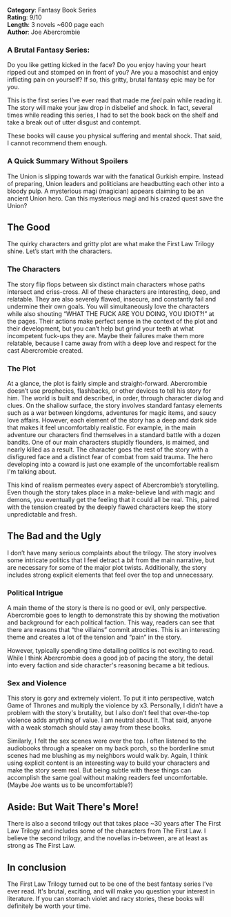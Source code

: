 **Category**: Fantasy Book Series  
**Rating**: 9/10  
**Length**: 3 novels ~600 page each  
**Author**: Joe Abercrombie

### A Brutal Fantasy Series:
Do you like getting kicked in the face?  Do you enjoy having your heart ripped out and stomped on in front of you?  Are you a masochist and enjoy inflicting pain on yourself?  If so, this gritty, brutal fantasy epic may be for you.

This is the first series I’ve ever read that made me *feel* pain while reading it.  The story will make your jaw drop in disbelief and shock.  In fact, several times while reading this series, I had to set the book back on the shelf and take a break out of utter disgust and contempt. 

These books will cause you physical suffering and mental shock. That said, I cannot recommend them enough.

### A Quick Summary Without Spoilers
The Union is slipping towards war with the fanatical Gurkish empire. Instead of preparing, Union leaders and politicians are headbutting each other into a bloody pulp.  A mysterious magi (magician) appears claiming to be an ancient Union hero.  Can this mysterious magi and his crazed quest save the Union?


## The Good
The quirky characters and gritty plot are what make the First Law Trilogy shine. Let’s start with the characters.

### The Characters
The story flip flops between six distinct main characters whose paths intersect and criss-cross. 
All of these characters are interesting, deep, and relatable.  They are also severely flawed, insecure, and constantly fail and undermine their own goals.  You will simultaneously love the characters while also shouting “WHAT THE FUCK ARE YOU DOING, YOU IDIOT?!” at the pages.  Their actions make perfect sense in the context of the plot and their development, but you can’t help but grind your teeth at what incompetent fuck-ups they are. Maybe their failures make them more relatable, because I came away from with a deep love and respect for the cast Abercrombie created.


### The Plot
At a glance, the plot is fairly simple and straight-forward.  Abercrombie doesn’t use prophecies, flashbacks, or other devices to tell his story for him.  The world is built and described, in order, through character dialog and clues. 
On the shallow surface, the story involves standard fantasy elements such as a war between kingdoms, adventures for magic items, and saucy love affairs. However, each element of the story has a deep and dark side that makes it feel uncomfortably realistic.  For example, in the main adventure our characters find themselves in a standard battle with a dozen bandits.  One of our main characters stupidly flounders, is maimed, and nearly killed as a result.  The character goes the rest of the story with a disfigured face and a distinct fear of combat from said trauma.  The hero developing into a coward is just one example of the uncomfortable realism I'm talking about.

This kind of realism permeates every aspect of Abercrombie’s storytelling.  Even though the story takes place in a make-believe land with magic and demons, you eventually get the feeling that it could all be real.  This, paired with the tension created by the deeply flawed characters keep the story unpredictable and fresh.


## The Bad and the Ugly
I don’t have many serious complaints about the trilogy.  The story involves some intricate politics that I feel detract a *bit* from the main narrative, but are necessary for some of the major plot twists.  Additionally, the story includes strong explicit elements that feel over the top and unnecessary. 

### Political Intrigue
A main theme of the story is there is no good or evil, only perspective.  Abercrombie goes to length to demonstrate this by showing the motivation and background for each political faction. This way, readers can see that there are reasons that “the villains” commit atrocities.  This is an interesting theme and creates a lot of the tension and “pain” in the story.

However, typically spending time detailing politics is not exciting to read.  While I think Abercrombie does a good job of pacing the story, the detail into every faction and side character's reasoning became a bit tedious. 

### Sex and Violence
This story is gory and extremely violent. To put it into perspective, watch Game of Thrones and multiply the violence by x3.  Personally, I didn’t have a problem with the story's brutality, but I also don’t feel that over-the-top violence adds anything of value.  I am neutral about it. That said, anyone with a weak stomach should stay away from these books.

Similarly, I felt the sex scenes were over the top.  I often listened to the audiobooks through a speaker on my back porch, so the borderline smut scenes had me blushing as my neighbors would walk by.  Again, I think using explicit content is an interesting way to build your characters and make the story seem real. But being subtle with these things can accomplish the same goal without making readers feel uncomfortable. (Maybe Joe wants us to be uncomfortable?)

## Aside: But Wait There's More!
There is also a second trilogy out that takes place ~30 years after The First Law Trilogy and includes some of the characters from The First Law. I believe the second trilogy, and the novellas in-between, are at least as strong as The First Law.     


## In conclusion
The First Law Trilogy turned out to be one of the best fantasy series I’ve ever read.  It's brutal, exciting, and will make you question your interest in literature. If you can stomach violet and racy stories, these books will definitely be worth your time.  